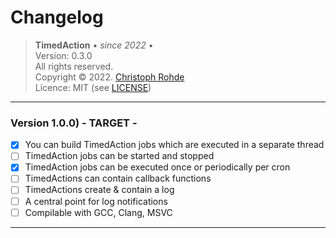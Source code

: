 # Changelog

> <b>TimedAction</b> &bull; _since 2022_ &bull; <br/>
> Version: 0.3.0 <br/>
> All rights reserved. <br/>
> Copyright &copy; 2022. [Christoph Rohde](https://github.com/CodebyCR) <br/>
> Licence: MIT (see [LICENSE](./License))

---

### Version 1.0.0) - TARGET -

- [x] You can build TimedAction jobs which are executed in a separate thread
- [ ] TimedAction jobs can be started and stopped
- [x] TimedAction jobs can be executed once or periodically per cron
- [ ] TimedActions can contain callback functions
- [ ] TimedActions create & contain a log 
- [ ] A central point for log notifications
- [ ] Compilable with GCC, Clang, MSVC

---